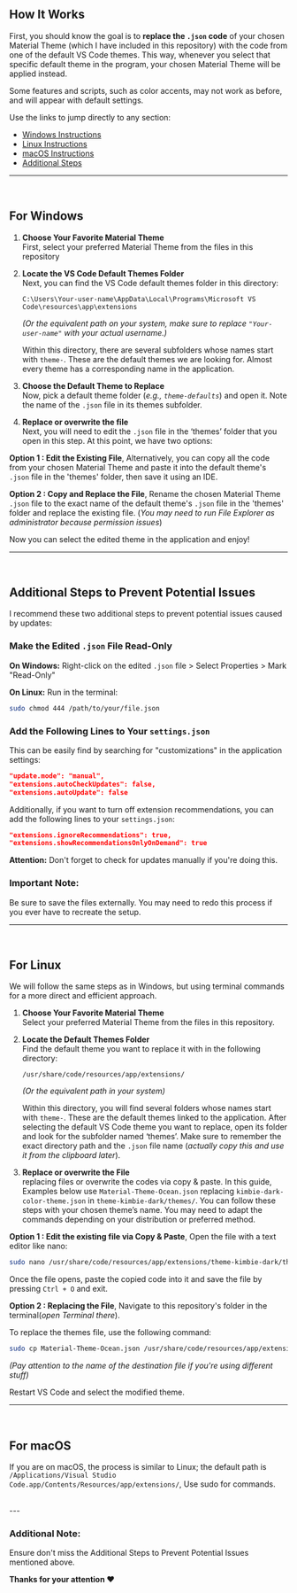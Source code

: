 ## How It Works

First, you should know the goal is to **replace the `.json` code** of your chosen Material Theme (which I have included in this repository) with the code from one of the default VS Code themes. This way, whenever you select that specific default theme in the program, your chosen Material Theme will be applied instead.

Some features and scripts, such as color accents, may not work as before, and will appear with default settings.

Use the links to jump directly to any section:
- [Windows Instructions](#for-windows)
- [Linux Instructions](#for-linux)
- [macOS Instructions](#for-macos)
- [Additional Steps](#additional-steps-to-prevent-potential-issues)

---
<br>

## For Windows

1. **Choose Your Favorite Material Theme**  
   First, select your preferred Material Theme from the files in this repository

2. **Locate the VS Code Default Themes Folder**  
   Next, you can find the VS Code default themes folder in this directory:
   
   ```
   C:\Users\Your-user-name\AppData\Local\Programs\Microsoft VS Code\resources\app\extensions
   ```
   *(Or the equivalent path on your system, make sure to replace `"Your-user-name"` with your actual username.)*

   Within this directory, there are several subfolders whose names start with `theme-`. These are the default themes we are looking for. Almost every theme has a corresponding name in the application.

3. **Choose the Default Theme to Replace**  
   Now, pick a default theme folder (*e.g., `theme-defaults`*) and open it. Note the name of the `.json` file in its themes subfolder.

4. **Replace or overwrite the file**  
   Next, you will need to edit the `.json` file in the ‘themes’ folder that you open in this step. At this point, we have two options:

**Option 1 : Edit the Existing File**, Alternatively, you can copy all the code from your chosen Material Theme and paste it into the default theme's `.json` file in the 'themes' folder, then save it using an IDE.

**Option 2 : Copy and Replace the File**, Rename the chosen Material Theme `.json` file to the exact name of the default theme's `.json` file in the 'themes' folder and replace the existing file.
(*You may need to run File Explorer as administrator because permission issues*)
   
   Now you can select the edited theme in the application and enjoy!
   
---
<br>

## Additional Steps to Prevent Potential Issues

I recommend these two additional steps to prevent potential issues caused by updates:

### Make the Edited `.json` File Read-Only

**On Windows:** Right-click on the edited `.json` file > Select Properties > Mark "Read-Only"

**On Linux:** Run in the terminal:
```bash 
sudo chmod 444 /path/to/your/file.json
```

### Add the Following Lines to Your `settings.json`
   This can be easily find by searching for "customizations" in the application settings:

   ```json
   "update.mode": "manual",
   "extensions.autoCheckUpdates": false,
   "extensions.autoUpdate": false
   ```

   Additionally, if you want to turn off extension recommendations, you can add the following lines to your `settings.json`:

   ```json
   "extensions.ignoreRecommendations": true,
   "extensions.showRecommendationsOnlyOnDemand": true
   ```

**Attention:** Don't forget to check for updates manually if you're doing this.

### Important Note:
Be sure to save the files externally. You may need to redo this process if you ever have to recreate the setup.

---
<br>

## For Linux

We will follow the same steps as in Windows, but using terminal commands for a more direct and efficient approach.

1. **Choose Your Favorite Material Theme**  
   Select your preferred Material Theme from the files in this repository.  

2. **Locate the Default Themes Folder**  
   Find the default theme you want to replace it with in the following directory:  
   ```
   /usr/share/code/resources/app/extensions/
   ```
   *(Or the equivalent path in your system)*

   Within this directory, you will find several folders whose names start with `theme-`. These are the default themes linked to the application. After selecting the default VS Code theme you want to replace, open its folder and look for the subfolder named ‘themes’. Make sure to remember the exact directory path and the `.json` file name (*actually copy this and use it from the clipboard later*).

3. **Replace or overwrite the File**  
replacing files or overwrite the codes via copy & paste. In this guide, Examples below use `Material-Theme-Ocean.json` replacing `kimbie-dark-color-theme.json` in `theme-kimbie-dark/themes/`. You can follow these steps with your chosen theme’s name. You may need to adapt the commands depending on your distribution or preferred method.

**Option 1 : Edit the existing file via Copy & Paste**, Open the file with a text editor like nano:

   ```bash
   sudo nano /usr/share/code/resources/app/extensions/theme-kimbie-dark/themes/kimbie-dark-color-theme.json
   ```

Once the file opens, paste the copied code into it and save the file by pressing `Ctrl + O` and exit.


**Option 2 : Replacing the File**, Navigate to this repository's folder in the terminal(*open Terminal there*).

To replace the themes file, use the following command:

   ```bash
   sudo cp Material-Theme-Ocean.json /usr/share/code/resources/app/extensions/theme-kimbie-dark/themes/kimbie-dark-color-theme.json
   ```
   *(Pay attention to the name of the destination file if you're using different stuff)*

Restart VS Code and select the modified theme.

---
<br>

## For macOS
If you are on macOS, the process is similar to Linux; the default path is `/Applications/Visual Studio Code.app/Contents/Resources/app/extensions/`, Use sudo for commands.

<br>
---

### Additional Note:
Ensure don't miss the Additional Steps to Prevent Potential Issues mentioned above.

**Thanks for your attention :heart:**

